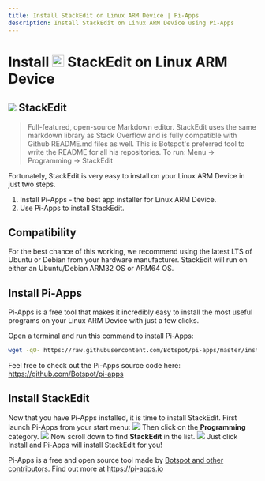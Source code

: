 ```yaml
---
title: Install StackEdit on Linux ARM Device | Pi-Apps
description: Install StackEdit on Linux ARM Device using Pi-Apps
---
```

<div class="simple-install-content content">

# Install <img src="/img/app-icons/StackEdit/icon-64.png" height=24> StackEdit on Linux ARM Device

## <img src="/img/app-icons/StackEdit/icon-64.png"> StackEdit
> Full-featured, open-source Markdown editor.
> StackEdit uses the same markdown library as Stack Overflow and is fully compatible with Github README.md files as well.
> This is Botspot's preferred tool to write the README for all his repositories.
> To run: Menu -> Programming -> StackEdit

Fortunately, StackEdit is very easy to install on your Linux ARM Device in just two steps.
1. Install Pi-Apps - the best app installer for Linux ARM Device.
2. Use Pi-Apps to install StackEdit.
</div>
<div class="simple-install-content content">

## Compatibility
For the best chance of this working, we recommend using the latest LTS of Ubuntu or Debian from your hardware manufacturer.
StackEdit will run on either an Ubuntu/Debian ARM32 OS or ARM64 OS.
</div>
<div class="simple-install-content content">

## Install Pi-Apps

Pi-Apps is a free tool that makes it incredibly easy to install the most useful programs on your Linux ARM Device with just a few clicks.

Open a terminal and run this command to install Pi-Apps:
```bash
wget -qO- https://raw.githubusercontent.com/Botspot/pi-apps/master/install | bash
```
Feel free to check out the Pi-Apps source code here: https://github.com/Botspot/pi-apps
</div>
<div class="simple-install-content content">

## Install StackEdit

Now that you have Pi-Apps installed, it is time to install StackEdit.
First launch Pi-Apps from your start menu:
<img src="/img/start-menu.png">
Then click on the <b>Programming</b> category.
<img src="/img/category-selections/Programming.png">
Now scroll down to find <b>StackEdit</b> in the list.
<img src="/img/app-icons/StackEdit/app-selection.png">
Just click Install and Pi-Apps will install StackEdit for you!
</div>
<div class="simple-install-content content">

Pi-Apps is a free and open source tool made by [Botspot and other contributors](/about/#contributors). Find out more at https://pi-apps.io
</div>
